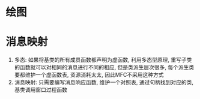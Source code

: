 # 绘图

# 消息映射

1. 多态: 如果将基类的所有成员函数都声明为虚函数, 利用多态型原理, 重写子类的函数就可以对相同的消息进行不同的相应, 但是类派生层次很多, 每个派生类要都维护一个虚函数表, 资源消耗太太, 因此MFC不采用这种方式
2. 消息映射: 只需要编写消息响应函数, 维护一个对照表, 通过句柄找到对应的类, 基类调用窗口过程函数
